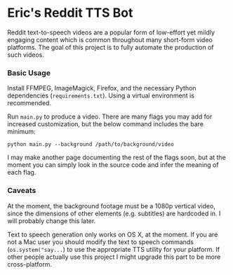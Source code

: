 # Eric's Reddit TTS Bot
Reddit text-to-speech videos are a popular form of low-effort yet mildly engaging content which is common throughout many short-form video platforms. The goal of this project is to fully automate the production of such videos.
### Basic Usage
Install FFMPEG, ImageMagick, Firefox, and the necessary Python dependencies (`requirements.txt`). Using a virtual environment is recommended. 

Run `main.py` to produce a video. There are many flags you may add for increased customization, but the below command includes the bare minimum:
```
python main.py --background /path/to/background/video
```

I may make another page documenting the rest of the flags soon, but at the moment you can simply look in the source code and infer the meaning of each flag.

### Caveats
At the moment, the background footage must be a 1080p vertical video, since the dimensions of other elements (e.g. subtitles) are hardcoded in. I will probably change this later.

Text to speech generation only works on OS X, at the moment. If you are not a Mac user you should modify the text to speech commands (`os.system("say...`) to use the appropriate TTS utility for your platform. If other people actually use this project I might upgrade this part to be more cross-platform. 
